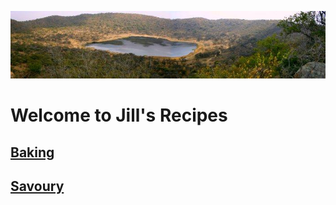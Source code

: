 ![crater](img/crater.jpg)


# Welcome to Jill's Recipes

## [Baking](baking/README.md)
## [Savoury](savoury/README.md)
